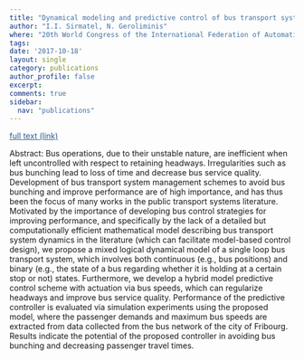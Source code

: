 ```yaml
---
title: "Dynamical modeling and predictive control of bus transport systems: A hybrid systems approach"
author: "I.I. Sirmatel, N. Geroliminis"
where: "20th World Congress of the International Federation of Automatic Control"
tags: 
date: '2017-10-18'
layout: single
category: publications
author_profile: false
excerpt:
comments: true
sidebar:
  nav: "publications"
---
```

<a href="http://www.sciencedirect.com/science/article/pii/S2405896317315537" style="color: #2d5a8c; text-decoration:underline">full text (link)</a>

Abstract: Bus operations, due to their unstable nature, are inefficient when left uncontrolled with respect to retaining headways. Irregularities such as bus bunching lead to loss of time and decrease bus service quality. Development of bus transport system management schemes to avoid bus bunching and improve performance are of high importance, and has thus been the focus of many works in the public transport systems literature. Motivated by the importance of developing bus control strategies for improving performance, and specifically by the lack of a detailed but computationally efficient mathematical model describing bus transport system dynamics in the literature (which can facilitate model-based control design), we propose a mixed logical dynamical model of a single loop bus transport system, which involves both continuous (e.g., bus positions) and binary (e.g., the state of a bus regarding whether it is holding at a certain stop or not) states. Furthermore, we develop a hybrid model predictive control scheme with actuation via bus speeds, which can regularize headways and improve bus service quality. Performance of the predictive controller is evaluated via simulation experiments using the proposed model, where the passenger demands and maximum bus speeds are extracted from data collected from the bus network of the city of Fribourg. Results indicate the potential of the proposed controller in avoiding bus bunching and decreasing passenger travel times.
